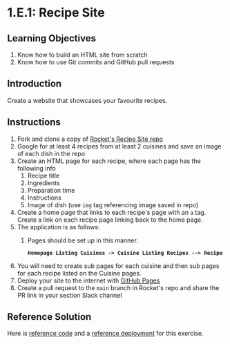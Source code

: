 # 1.E.1: Recipe Site

## Learning Objectives

1. Know how to build an HTML site from scratch
2. Know how to use Git commits and GitHub pull requests

## Introduction

Create a website that showcases your favourite recipes.

## Instructions

1. Fork and clone a copy of [Rocket's Recipe Site repo](https://github.com/rocketacademy/recipe-site-bootcamp)
2. Google for at least 4 recipes from at least 2 cuisines and save an image of each dish in the repo
3. Create an HTML page for each recipe, where each page has the following info
   1. Recipe title
   2. Ingredients
   3. Preparation time
   4. Instructions
   5. Image of dish (use `img` tag referencing image saved in repo)
4. Create a home page that links to each recipe's page with an `a` tag. Create a link on each recipe page linking back to the home page.
5. The application is as follows:
   1.  Pages should be set up in this manner.&#x20;

       <pre><code><strong>Homepage Listing Cuisines -> Cuisine Listing Recipes --> Recipe</strong></code></pre>
6. You will need to create sub pages for each cuisine and then sub pages for each recipe listed on the Cuisine pages.&#x20;
7. Deploy your site to the internet with [GitHub Pages](https://docs.github.com/en/pages/getting-started-with-github-pages/configuring-a-publishing-source-for-your-github-pages-site)
8. Create a pull request to the `main` branch in Rocket's repo and share the PR link in your section Slack channel

## Reference Solution

Here is [reference code](https://github.com/rocketacademy/recipe-site-bootcamp/tree/solution) and a [reference deployment](https://rocketacademy.github.io/recipe-site-bootcamp/) for this exercise.
